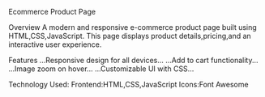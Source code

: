 Ecommerce Product Page

Overview
A modern and responsive e-commerce product page built using HTML,CSS,JavaScript. This page displays product details,pricing,and an interactive user experience.

Features
...Responsive design for all devices...
...Add to cart functionality...
...Image zoom on hover...
...Customizable UI with CSS...

Technology Used:
Frontend:HTML,CSS,JavaScript
Icons:Font Awesome
